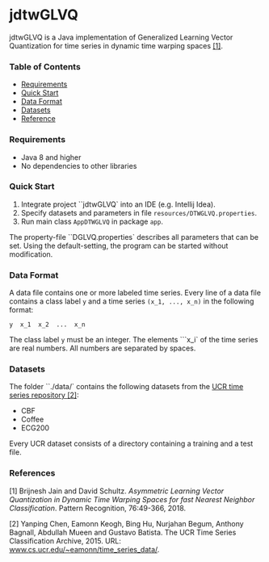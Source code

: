 # jdtwGLVQ

jdtwGLVQ is a Java implementation of Generalized Learning Vector Quantization for time series in dynamic time warping 
spaces [[1]](#ref1).



### Table of Contents

* [Requirements](#requirements)
* [Quick Start](#start)
* [Data Format](*format)
* [Datasets](#data)
* [Reference](#refs)


### <a name='requirements'>Requirements</a>
* Java 8 and higher
* No dependencies to other libraries

### <a name='start'>Quick Start</a>

1. Integrate project ``jdtwGLVQ` into an IDE (e.g. Intellij Idea).
1. Specify datasets and parameters in file ``resources/DTWGLVQ.properties``.
1. Run main class ``AppDTWGLVQ`` in package ``app``.

The property-file ``DGLVQ.properties` describes all parameters that can be set. Using the default-setting, the program 
can be started without modification.


### <a name='format'>Data Format</a>

A data file contains one or more labeled time series. Every line of a data file contains a class label ``y`` and a time 
series ``(x_1, ..., x_n)`` in the following format:

    y  x_1  x_2  ...  x_n

The class label ``y`` must be an integer. The elements ```x_i` of the time series are real numbers. All numbers are 
separated by spaces.


### <a name='data'>Datasets</a>

The folder ``./data/` contains the following datasets from the 
[UCR time series repository ](http://www.cs.ucr.edu/~eamonn/time_series_data/)[[2]](#refs2):

* CBF
* Coffee
* ECG200

Every UCR dataset consists of a directory containing a training and a test file.


### References

<a name='ref1'></a>
[1] Brijnesh Jain and David Schultz. *Asymmetric Learning Vector Quantization in Dynamic Time Warping Spaces for
fast Nearest Neighbor Classification*. Pattern Recognition, 76:49-366, 2018.

<a name='ref2'></a>
[2] Yanping Chen, Eamonn Keogh, Bing Hu, Nurjahan Begum, Anthony Bagnall, Abdullah Mueen and Gustavo Batista. The UCR 
Time Series Classification Archive, 2015. URL: www.cs.ucr.edu/~eamonn/time_series_data/.
